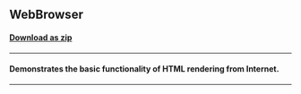 ## WebBrowser
#### [Download as zip](https://grapecity.github.io/DownGit/#/home?url=https://github.com/GrapeCity/ComponentOne-Service-Components-Samples/tree/master/Pdf/WPF/WebBrowser)
____
#### Demonstrates the basic functionality of HTML rendering from Internet.
____
